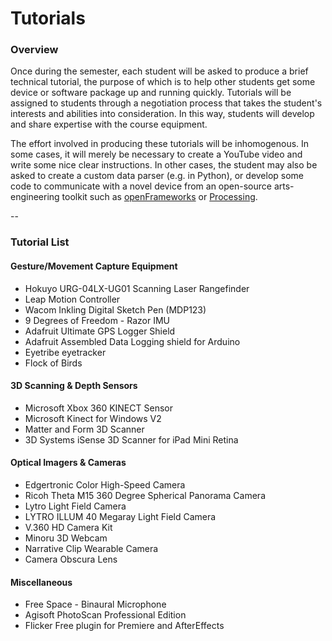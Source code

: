 # Tutorials

### Overview

Once during the semester, each student will be asked to produce a brief technical tutorial, the purpose of which is to help other students get some device or software package up and running quickly. Tutorials will be assigned to students through a negotiation process that takes the student's interests and abilities into consideration. In this way, students will develop and share expertise with the course equipment. 

The effort involved in producing these tutorials will be inhomogenous. In some cases, it will merely be necessary to create a YouTube video and write some nice clear instructions. In other cases, the student may also be asked to create a custom data parser (e.g. in Python), or develop some code to communicate with a novel device from an open-source arts-engineering toolkit such as [openFrameworks](http://openframeworks.cc) or [Processing](http://processing.org).

--

### Tutorial List

#### Gesture/Movement Capture Equipment

* Hokuyo URG-04LX-UG01 Scanning Laser Rangefinder
* Leap Motion Controller
* Wacom Inkling Digital Sketch Pen (MDP123)
* 9 Degrees of Freedom - Razor IMU
* Adafruit Ultimate GPS Logger Shield
* Adafruit Assembled Data Logging shield for Arduino
* Eyetribe eyetracker
* Flock of Birds

#### 3D Scanning & Depth Sensors

* Microsoft Xbox 360 KINECT Sensor 
* Microsoft Kinect for Windows V2
* Matter and Form 3D Scanner
* 3D Systems iSense 3D Scanner for iPad Mini Retina

#### Optical Imagers & Cameras

* Edgertronic Color High-Speed Camera
* Ricoh Theta M15 360 Degree Spherical Panorama Camera
* Lytro Light Field Camera
* LYTRO ILLUM 40 Megaray Light Field Camera
* V.360 HD Camera Kit
* Minoru 3D Webcam
* Narrative Clip Wearable Camera
* Camera Obscura Lens

#### Miscellaneous

* Free Space - Binaural Microphone
* Agisoft PhotoScan Professional Edition
* Flicker Free plugin for Premiere and AfterEffects
